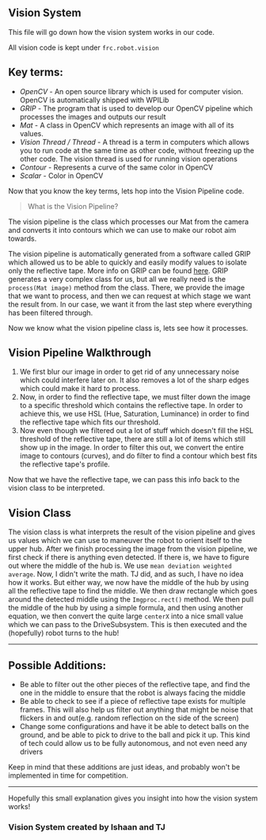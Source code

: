 ## Vision System

This file will go down how the vision system works in our code.

All vision code is kept under `frc.robot.vision`
## Key terms:
- *OpenCV* - An open source library which is used for computer vision. OpenCV is automatically shipped with WPILib
- *GRIP* - The program that is used to develop our OpenCV pipeline which processes the images and outputs our result
- *Mat* - A class in OpenCV which represents an image with all of its values.
- *Vision Thread / Thread* - A thread is a term in computers which allows you to run code at the same time as other  code, without freezing up the other code. The vision thread is used for running vision operations
- *Contour* - Represents a curve of the same color in OpenCV
- *Scalar* - Color in OpenCV

Now that you know the key terms, lets hop into the Vision Pipeline code.

> What is the Vision Pipeline?

The vision pipeline is the class which processes our Mat from the camera and converts it into contours which we can use to make our robot aim towards.

The vision pipeline is automatically generated from a software called GRIP which allowed us to be able to quickly and easily modify values to isolate only the reflective tape. More info on GRIP can be found [here](https://wpiroboticsprojects.github.io/GRIP/#/).
GRIP generates a very complex class for us, but all we really need is the `process(Mat image)` method from the class. There, we provide the image that we want to process, and then we can request at which stage we want the result from. In our case, we want it from the last step where everything has been filtered through.

Now we know what the vision pipeline class is, lets see how it processes.
## Vision Pipeline Walkthrough

1. We first blur our image in order to get rid of any unnecessary noise which could interfere later on. It also removes a lot of the sharp edges which could make it hard to process.
2. Now, in order to find the reflective tape, we must filter down the image to a specific threshold which contains the reflective tape. In order to achieve this, we use HSL (Hue, Saturation, Luminance) in order to find the reflective tape which fits our threshold.
3. Now even though we filtered out a lot of stuff which doesn't fill the HSL threshold of the reflective tape, there are still a lot of items which still show up in the image. In order to filter this out, we convert the entire image to contours (curves), and do filter to find a contour which best fits the reflective tape's profile.

Now that we have the reflective tape, we can pass this info back to the vision class to be interpreted.
## Vision Class
The vision class is what interprets the result of the vision pipeline and gives us values which we can use to maneuver the robot to orient itself to the upper hub.
After we finish processing the image from the vision pipeline, we first check if there is anything even detected. If there is, we have to figure out where the middle of the hub is. We use `mean deviation weighted average`. Now, I didn't write the math. TJ did, and as such, I have no idea how it works. 
But either way, we now have the middle of the hub by using all the reflective tape to find the middle.
We then draw rectangle which goes around the detected middle using the `Imgproc.rect()` method.
We then pull the middle of the hub by using a simple formula, and then using another equation, we then convert the quite large `centerX` into a nice small value which we can pass to the DriveSubsystem. This is then executed and the (hopefully) robot turns to the hub!

-----------------
Possible Additions: 
--
- Be able to filter out the other pieces of the reflective tape, and find the one in the middle to ensure that the robot is always facing the middle
- Be able to check to see if a piece of reflective tape exists for multiple frames. This will also help us filter out anything that might be noise that flickers in and out(e.g. random reflection on the side of the screen)
- Change some configurations and have it be able to detect balls on the ground, and be able to pick to drive to the ball and pick it up. This kind of tech could allow us to be fully autonomous, and not even need any drivers

Keep in mind that these additions are just ideas, and probably won't be implemented in time for competition. 

-----------------
Hopefully this small explanation gives you insight into how the vision system works!

### Vision System created by Ishaan and TJ
